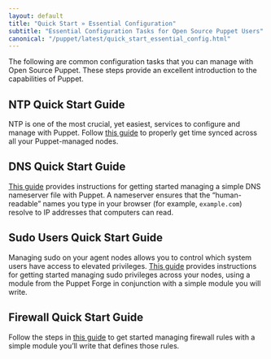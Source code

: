 ```yaml
---
layout: default
title: "Quick Start » Essential Configuration"
subtitle: "Essential Configuration Tasks for Open Source Puppet Users"
canonical: "/puppet/latest/quick_start_essential_config.html"
---
```


The following are common configuration tasks that you can manage with Open Source Puppet. These steps provide an excellent introduction to the capabilities of Puppet.

## NTP Quick Start Guide
NTP is one of the most crucial, yet easiest, services to configure and manage with Puppet. Follow [this guide](./quick_start_ntp.html) to properly get time synced across all your Puppet-managed nodes.

## DNS Quick Start Guide
[This guide](./quick_start_dns.html) provides instructions for getting started managing a simple DNS nameserver file with Puppet. A nameserver ensures that the “human-readable” names you type in your browser (for example, `example.com`) resolve to IP addresses that computers can read.

## Sudo Users Quick Start Guide
Managing sudo on your agent nodes allows you to control which system users have access to elevated privileges. [This guide](./quick_start_sudo.html) provides instructions for getting started managing sudo privileges across your nodes, using a module from the Puppet Forge in conjunction with a simple module you will write.

## Firewall Quick Start Guide
Follow the steps in [this guide](./quick_start_firewall.html) to get started managing firewall rules with a simple module you’ll write that defines those rules.